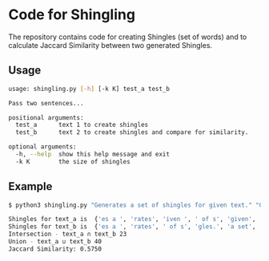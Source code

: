 # Code for Shingling

The repository contains code for creating Shingles (set of words) and to calculate Jaccard Similarity between two generated Shingles.

## Usage 
```sh
usage: shingling.py [-h] [-k K] test_a test_b

Pass two sentences...

positional arguments:
  test_a      text 1 to create shingles
  test_b      text 2 to create shingles and compare for similarity.

optional arguments:
  -h, --help  show this help message and exit
  -k K        the size of shingles
```

## Example

```sh
$ python3 shingling.py "Generates a set of shingles for given text." "Generates a set of shingles." -k 5

Shingles for text_a is  {'es a ', 'rates', 'iven ', ' of s', 'given', 'a set', ' set ', 'n tex', ' for ', 'les f', 'gener', 's a s', 't of ', ' shin', 'en te', 'nerat', 'shing', 'ingle', 'of sh', 'or gi', 'tes a', 'for g', 'ven t', 'set o', 'enera', 'text.', 's for', ' give', 'ngles', 'ates ', 'r giv', ' a se', 'es fo', 'erate', 'et of', 'hingl', ' text', 'gles ', 'f shi'}
Shingles for text_b is  {'es a ', 'rates', ' of s', 'gles.', 'a set', ' set ', 'gener', 's a s', 't of ', ' shin', 'nerat', 'shing', 'ingle', 'of sh', 'tes a', 'set o', 'enera', 'ngles', 'ates ', ' a se', 'erate', 'et of', 'hingl', 'f shi'}
Intersection - text_a ∩ text_b 23
Union - text_a ∪ text_b 40
Jaccard Similarity: 0.5750
```